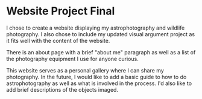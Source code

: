 # Website Project Final

I chose to create a website displaying my astrophotography and wildlife photography. I also chose to include my updated visual argument project as it fits well with the content of the website. 

There is an about page with a brief "about me" paragraph as well as a list of the photography equipment I use for anyone curious.

This website serves as a personal gallery where I can share my photography. In the future, I would like to add a basic guide to how to do astrophotography as well as what is involved in the process. I'd also like to add brief descriptions of the objects imaged.

